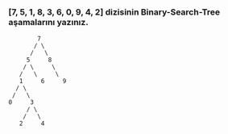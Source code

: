 ### [7, 5, 1, 8, 3, 6, 0, 9, 4, 2] dizisinin Binary-Search-Tree aşamalarını yazınız.
            7
           / \
          /   \
         5     8
        / \     \
       /   \     \
       1     6     9
      / \
     /   \
    0     3
         / \
        /   \
       2     4